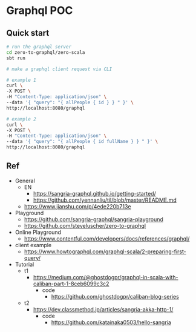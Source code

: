 # Graphql POC

## Quick start
```bash
# run the graphql server
cd zero-to-graphql/zero-scala
sbt run

# make a graphql client request via CLI

# example 1
curl \
-X POST \
-H "Content-Type: application/json" \
--data '{ "query": "{ allPeople { id } } " }' \
http://localhost:8080/graphql

# example 2
curl \
-X POST \
-H "Content-Type: application/json" \
--data '{ "query": "{ allPeople { id fullName } } " }' \
http://localhost:8080/graphql
```

## Ref
- General
	- EN
		- https://sangria-graphql.github.io/getting-started/
		- https://github.com/yennanliu/til/blob/master/README.md
	- https://www.jianshu.com/p/4ede220b713e
- Playground
	- https://github.com/sangria-graphql/sangria-playground
	- https://github.com/steveluscher/zero-to-graphql
- Online Playground
	- https://www.contentful.com/developers/docs/references/graphql/
- client example
	- https://www.howtographql.com/graphql-scala/2-preparing-first-query/
- Tutorial
	- t1
		- https://medium.com/@ghostdogpr/graphql-in-scala-with-caliban-part-1-8ceb6099c3c2
			- code
				- https://github.com/ghostdogpr/caliban-blog-series
	- t2
		- https://dev.classmethod.jp/articles/sangria-akka-http-1/
			- code
				- https://github.com/katainaka0503/hello-sangria